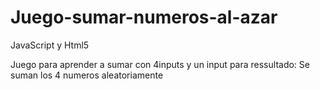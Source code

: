 # Juego-sumar-numeros-al-azar
JavaScript y Html5

Juego para aprender a sumar con 4inputs y un input para ressultado:
Se suman los 4 numeros aleatoriamente 
